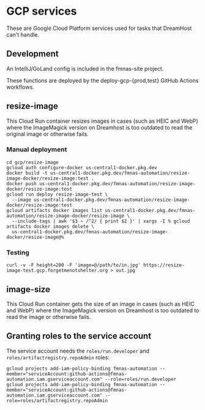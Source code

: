 # GCP services

These are Google Cloud Platform services used for tasks that DreamHost can't handle.

## Development

An IntelliJ/GoLand config is included in the fmnas-site project.

These functions are deployed by the deploy-gcp-{prod,test} GitHub Actions workflows.

## resize-image

This Cloud Run container resizes images in cases (such as HEIC and WebP) where the ImageMagick version on Dreamhost is 
too outdated to read the original image or otherwise fails.

### Manual deployment

```shell
cd gcp/resize-image
gcloud auth configure-docker us-central1-docker.pkg.dev
docker build -t us-central1-docker.pkg.dev/fmnas-automation/resize-image-docker/resize-image:test .
docker push us-central1-docker.pkg.dev/fmnas-automation/resize-image-docker/resize-image:test
gcloud run deploy resize-image-test \
  --image us-central1-docker.pkg.dev/fmnas-automation/resize-image-docker/resize-image:test
gcloud artifacts docker images list us-central1-docker.pkg.dev/fmnas-automation/resize-image-docker/resize-image \
  --include-tags | awk '$3 ~ /^2/ { print $2 }' | xargs -I % gcloud artifacts docker images delete \
  us-central1-docker.pkg.dev/fmnas-automation/resize-image-docker/resize-image@%
```

### Testing

```shell
curl -v -F height=200 -F 'image=@/path/to/in.jpg' https://resize-image-test.gcp.forgetmenotshelter.org > out.jpg
```

## image-size

This Cloud Run container gets the size of an image in cases (such as HEIC and WebP) where the ImageMagick version on 
Dreamhost is too outdated to read the image or otherwise fails.

## Granting roles to the service account

The service account needs the `roles/run.developer` and `roles/artifactregistry.repoAdmin` roles:

```shell
gcloud projects add-iam-policy-binding fmnas-automation --member="serviceAccount:github-actions@fmnas-automation.iam.gserviceaccount.com" --role=roles/run.developer
gcloud projects add-iam-policy-binding fmnas-automation --member="serviceAccount:github-actions@fmnas-automation.iam.gserviceaccount.com" --role=roles/artifactregistry.repoAdmin
```
